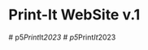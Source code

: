 # Print-It WebSite v.1
#   p 5 _ P r i n t _ I t _ 2 0 2 3  
 #   p 5 _ P r i n t _ I t _ 2 0 2 3  
 